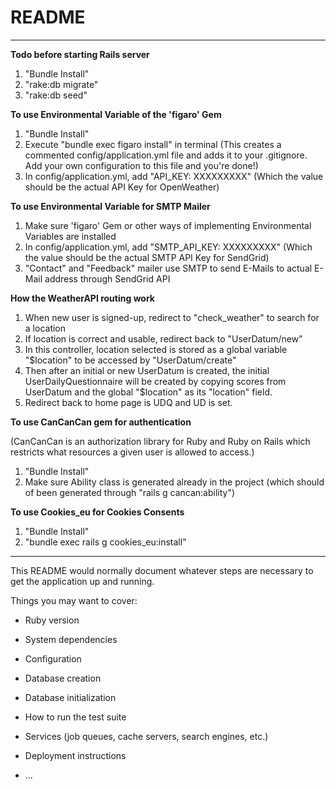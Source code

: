 # README

-----------------------------------------------------------------------------
**Todo before starting Rails server**
1. "Bundle Install"
2. "rake:db migrate"
3. "rake:db seed"

**To use Environmental Variable of the 'figaro' Gem**
1. "Bundle Install" 
2. Execute "bundle exec figaro install" in terminal
(This creates a commented config/application.yml file and adds it to your .gitignore. Add your own configuration to this file and you're done!)
3. In config/application.yml, add "API_KEY: XXXXXXXXX" (Which the value should be the actual API Key for OpenWeather)

**To use Environmental Variable for SMTP Mailer**
1. Make sure 'figaro' Gem or other ways of implementing Environmental Variables are installed
2. In config/application.yml, add "SMTP_API_KEY: XXXXXXXXX" (Which the value should be the actual SMTP API Key for SendGrid)
3. "Contact" and "Feedback" mailer use SMTP to send E-Mails to actual E-Mail address through SendGrid API

**How the WeatherAPI routing work**
1. When new user is signed-up, redirect to "check_weather" to search for a location
2. If location is correct and usable, redirect back to "UserDatum/new"
3. In this controller, location selected is stored as a global variable "$location" to be accessed by "UserDatum/create"
4. Then after an initial or new UserDatum is created, the initial UserDailyQuestionnaire will be created
by copying scores from UserDatum and the global "$location" as its "location" field.
5. Redirect back to home page is UDQ and UD is set.

**To use CanCanCan gem for authentication**

(CanCanCan is an authorization library for Ruby and Ruby on Rails which restricts what resources a given user is allowed to access.)
1. "Bundle Install"
2. Make sure Ability class is generated already in the project (which should of been generated through "rails g cancan:ability")

**To use Cookies_eu for Cookies Consents**
1. "Bundle Install"
2. "bundle exec rails g cookies_eu:install"
-----------------------------------------------------------------------------
This README would normally document whatever steps are necessary to get the
application up and running.

Things you may want to cover:

* Ruby version

* System dependencies

* Configuration

* Database creation

* Database initialization

* How to run the test suite

* Services (job queues, cache servers, search engines, etc.)

* Deployment instructions

* ...
